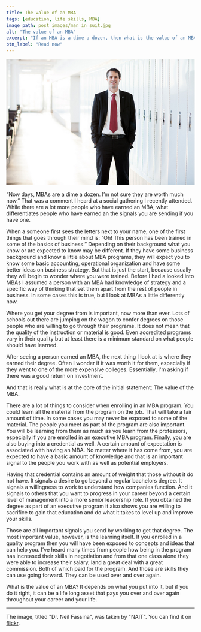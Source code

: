 ```yaml
---
title: The value of an MBA
tags: [education, life skills, MBA]
image_path: post_images/man_in_suit.jpg
alt: "The value of an MBA"
excerpt: "If an MBA is a dime a dozen, then what is the value of an MBA?"
btn_label: "Read now"
---
```

![man in suit][image]

“Now days, MBAs are a dime a dozen. I’m not sure they are worth much now.” That was a comment I heard at a social gathering I recently attended. While there are a lot more people who have earned an MBA, what differentiates people who have earned an the signals you are sending if you have one.

When a someone first sees the letters next to your name, one of the first things that goes through their mind is: “Oh! This person has been trained in some of the basics of business.” Depending on their background what you know or are expected to know may be different. If they have some business background and know a little about MBA programs, they will expect you to know some basic accounting, operational organization and have some better ideas on business strategy. But that is just the start, because usually they will begin to wonder where you were trained. Before I had a looked into MBAs I assumed a person with an MBA had knowledge of strategy and a specific way of thinking that set them apart from the rest of people in business. In some cases this is true, but I look at MBAs a little differently now.

Where you get your degree from is important, now more than ever. Lots of schools out there are jumping on the wagon to confer degrees on those people who are willing to go through their programs. It does not mean that the quality of the instruction or material is good. Even accredited programs vary in their quality but at least there is a minimum standard on what people should have learned.

After seeing a person earned an MBA, the next thing I look at is where they earned their degree. Often I wonder if it was worth it for them, especially if they went to one of the more expensive colleges. Essentially, I'm asking if there was a good return on investment.

And that is really what is at the core of the initial statement: The value of the MBA.

There are a lot of things to consider when enrolling in an MBA program. You could learn all the material from the program on the job. That will take a fair amount of time. In some cases you may never be exposed to some of the material. The people you meet as part of the program are also important. You will be learning from them as much as you learn from the professors, especially if you are enrolled in an executive MBA program. Finally, you are also buying into a credential as well. A certain amount of expectation is associated with having an MBA. No matter where it has come from, you are expected to have a basic amount of knowledge and that is an important signal to the people you work with as well as potential employers.

Having that credential contains an amount of weight that those without it do not have. It signals a desire to go beyond a regular bachelors degree. It signals a willingness to work to understand how companies function. And it signals to others that you want to progress in your career beyond a certain level of management into a more senior leadership role. If you obtained the degree as part of an executive program it also shows you are willing to sacrifice to gain that education and do what it takes to level up and improve your skills.

Those are all important signals you send by working to get that degree.
The most important value, however, is the learning itself. If you enrolled in a quality program then you will have been exposed to concepts and ideas that can help you. I’ve heard many times from people how being in the program has increased their skills in negotiation and from that one class alone they were able to increase their salary, land a great deal with a great commission. Both of which paid for the program. And those are skills they can use going forward. They can be used over and over again.

What is the value of an MBA? It depends on what you put into it, but if you do it right, it can be a life long asset that pays you over and over again throughout your career and your life.

---
The image, titled "Dr. Neil Fassina", was taken by "NAIT". You can find it on [flickr][flickr].

[image]: /images/post_images/man_in_suit.jpg
[flickr]: https://www.flickr.com/photos/nait/8892856950/
